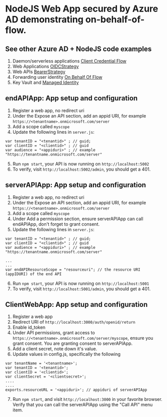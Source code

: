 # NodeJS Web App secured by Azure AD demonstrating on-behalf-of-flow.

## See other Azure AD + NodeJS code examples

1. Daemon/serverless applications [Client Credential Flow](https://github.com/maliksahil/ms-identity-nodejs-client-credential-flow)
2. Web Applications [OIDCStrategy](https://github.com/maliksahil/ms-identity-nodejs-webapp)
3. Web APIs [BearerStrategy](https://github.com/maliksahil/ms-identity-nodejs-webapi)
4. Forwarding user identity [On Behalf Of Flow](https://github.com/maliksahil/ms-identity-nodejs-on-behalf-of)
5. Key Vault and [Managed Identity](https://github.com/maliksahil/ms-identity-nodejs-managed-identity)

## endAPIApp: App setup and configuration

1. Register a web app, no redirect uri
2. Under the Expose an API section, add an appid URI, for example `https://<tenantname>.onmicrosoft.com/server`
3. Add a scope called `myscope`
4. Update the following lines in `server.js`:

```
var tenantID = "<tenantid>" ; // guid;
var clientID = "<clientid>" ; // guid
var audience = "<appiduri>" ; // example "https://tenantname.onmicrosoft.com/server"
```
5. Run `npm start`, your API is now running on `http://localhost:5002` 
6. To verify, visit `http://localhost:5002/admin`, you should get a 401.


## serverAPIApp: App setup and configuration

1. Register a web app, no redirect uri
2. Under the Expose an API section, add an appid URI, for example `https://<tenantname>.onmicrosoft.com/server`
3. Add a scope called `myscope`
4. Under Add a permission section, ensure serverAPIApp can call endAPIApp, don't forget to grant consent.
5. Update the following lines in `server.js`:

```
var tenantID = "<tenantid>" ; // guid;
var clientID = "<clientid>" ; // guid
var audience = "<appiduri>" ; // example "https://tenantname.onmicrosoft.com/server"

...
...
var endAPIResourceScope = "resourceuri"; // the resource URI (appIDURI) of the end API

```
6. Run `npm start`, your API is now running on `http://localhost:5001` 
7. To verify, visit `http://localhost:5001/admin`, you should get a 401.

## ClientWebApp: App setup and configuration
1. Register a web app
2. Redirect URI of `http://localhost:3000/auth/openid/return`
3. Enable id_token
4. Under API permissions, grant access to `https://<tenantname>.onmicrosoft.com/server/myscope`, ensure you grant consent. You are granting consent to serverAPIApp.
5. Add a client secret, note down it's value.
6. Update values in config.js, specifically the following 

```
var tenantName = '<tenantname>';
var tenantID = '<tenantid>';
var clientID = '<clientid>';
var clientSecret = '<clientsecret>';
....
....
exports.resourceURL = '<appiduri>'; // appiduri of serverAPIApp
```
7. Run `npm start`, and visit `http://localhost:3000` in your favorite browser. Verify that you can call the serverAPIApp using the "Call API" menu item.